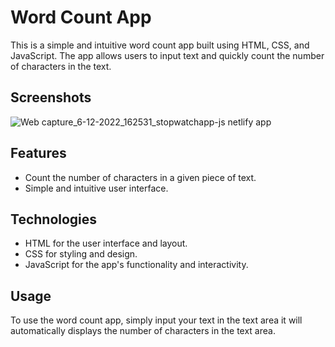 # Word Count App
This is a simple and intuitive word count app built using HTML, CSS, and JavaScript. The app allows users to input text and quickly count the number of characters in the text.

## Screenshots

![Web capture_6-12-2022_162531_stopwatchapp-js netlify app](https://user-images.githubusercontent.com/110158807/205895762-c6669e0a-d1f4-4bf6-895c-ca15b3749294.jpeg)
## Features
- Count the number of characters in a given piece of text.
- Simple and intuitive user interface.

## Technologies
- HTML for the user interface and layout.
- CSS for styling and design.
- JavaScript for the app's functionality and interactivity.
## Usage
To use the word count app, simply input your text in the text area it will automatically displays the number of characters in the text area.
